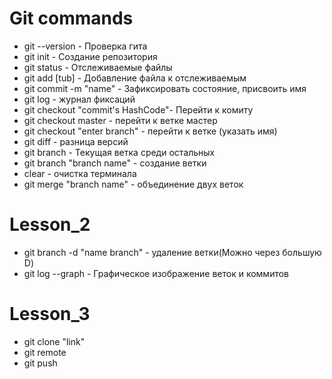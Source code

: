 # Git commands

* git --version                   - Проверка гита
* git init                        - Создание репозитория
* git status                      - Отслеживаемые файлы
* git add [tub]                   - Добавление файла к отслеживаемым
* git commit -m "name"            - Зафиксировать состояние, присвоить имя
* git log                         - журнал фиксаций
* git checkout "commit's HashCode"- Перейти к комиту
* git checkout master             - перейти к ветке мастер
* git checkout "enter branch"     - перейти к ветке (указать имя)
* git diff                        - разница версий
* git branch                      - Текущая ветка среди остальных
* git branch "branch name"        - создание ветки
* clear                           - очистка терминала
* git merge "branch name"         - объединение двух веток
# Lesson_2
* git branch -d "name branch"     - удаление ветки(Можно через большую D)
* git log --graph                 - Графическое изображение веток и коммитов
# Lesson_3
* git clone "link"
* git remote
* git push
